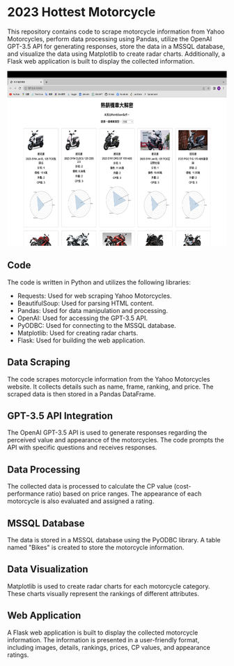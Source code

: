 # 2023 Hottest Motorcycle

This repository contains code to scrape motorcycle information from Yahoo Motorcycles, perform data processing using Pandas, utilize the OpenAI GPT-3.5 API for generating responses, store the data in a MSSQL database, and visualize the data using Matplotlib to create radar charts. Additionally, a Flask web application is built to display the collected information.

<img src="https://github.com/Rich627/2023-Hottest-Motorcycle/blob/main/web.png" alt="Web" width="700" height="400">

## Code

The code is written in Python and utilizes the following libraries:

- Requests: Used for web scraping Yahoo Motorcycles.
- BeautifulSoup: Used for parsing HTML content.
- Pandas: Used for data manipulation and processing.
- OpenAI: Used for accessing the GPT-3.5 API.
- PyODBC: Used for connecting to the MSSQL database.
- Matplotlib: Used for creating radar charts.
- Flask: Used for building the web application.

## Data Scraping

The code scrapes motorcycle information from the Yahoo Motorcycles website. It collects details such as name, frame, ranking, and price. The scraped data is then stored in a Pandas DataFrame.

## GPT-3.5 API Integration

The OpenAI GPT-3.5 API is used to generate responses regarding the perceived value and appearance of the motorcycles. The code prompts the API with specific questions and receives responses.

## Data Processing

The collected data is processed to calculate the CP value (cost-performance ratio) based on price ranges. The appearance of each motorcycle is also evaluated and assigned a rating.

## MSSQL Database

The data is stored in a MSSQL database using the PyODBC library. A table named "Bikes" is created to store the motorcycle information.

## Data Visualization

Matplotlib is used to create radar charts for each motorcycle category. These charts visually represent the rankings of different attributes.

## Web Application

A Flask web application is built to display the collected motorcycle information. The information is presented in a user-friendly format, including images, details, rankings, prices, CP values, and appearance ratings.



